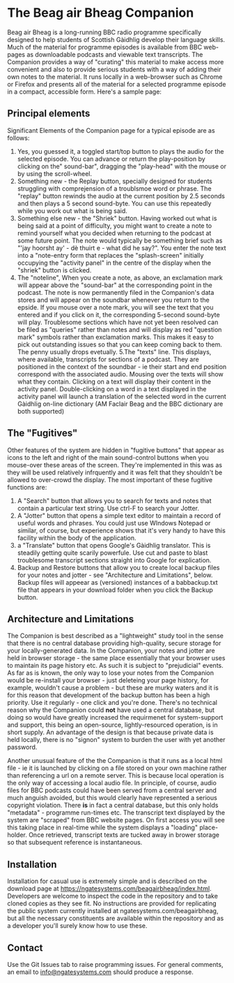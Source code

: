 # The Beag air Bheag Companion

Beag air Bheag is a long-running BBC radio programme specifically designed to help students of Scottish Gàidhlig develop their language skills. Much of the material for programme episodes is available from BBC web-pages as downloadable podcasts and viewable text transcripts. The Companion provides a way of "curating" this material to make access more convenient and also to provide serious students with a way of adding their own notes to the material. It runs locally in a web-browser such as Chrome or Firefox and presents all of the material for a selected programme episode in a compact, accessible form. Here's a sample page:

## Principal elements

Significant Elements of the Companion page for a typical episode are as follows:

1. Yes, you guessed it, a toggled start/top button to plays the audio for the selected episode. You can advance or return the play-position by clicking on the" sound-bar", dragging the "play-head" with the mouse or by using the scroll-wheel.
2. Something new  - the Replay button, specially designed for students struggling with comprejension of a troublsmoe word or phrase. The "replay" button rewinds the audio at the current position by 2.5 seconds and then plays a 5 second sound-byte. You can use this repeatedly while you work out what is being said.
3. Something else new - the "Shriek" button. Having worked out what is being said at a point of difficulty, you might want to create a note to remind yourself what you decided when returning to the podcast at some future point. The note would typically be something brief such as "'jay hoorsht ay' - dè thuirt e - what did he say?". You enter the note text into a "note-entry form  that replaces the "splash-screen" initially occupying the "activity panel" in the centre of the display when the "shriek" button is clicked.
4. The "noteline", When you create a note, as above, an exclamation mark will appear above the "sound-bar" at the corresponding point in the podcast. The note is now permanently filed in the Companion's data stores and will appear on the soundbar whenever you return to the epside. If you mouse over a note mark, you will see the text that you entered and if you click on it, the corresponding 5-second sound-byte will play. Troublesome sections which have not yet been resolved can be filed as "queries" rather than notes and will display as red "question mark" symbols rather than exclamation marks. This makes it easy to pick out outstanding issues so that you can keep coming back to them. The penny usually drops evetually.
5.The "texts" line. This displays, where available, transcripts for sections of a podcast. They are positioned in the context of the soundbar - ie their start and end position correspond with the associated audio. Mousing over the texts will show what they contain. Clicking on a text will display their content in the activity panel. Double-clicking on a word in a text displayed in the activity panel will launch a translation of the selected word in the current Gàidhlig on-line dictionary (AM Faclair Beag and the BBC dictionary are both supported)

## The "Fugitives"

Other features of the system are hidden in "fugitive buttons" that appear as icons to the left and right of the main sound-control buttons when you mouse-over these areas of the screen. They're implemented in this was as they will be used relatively infrquently and it was felt that they shouldn't be allowed to over-crowd the display. The most important of these fugitive functions are:

1. A "Search" button that allows you to search for texts and notes that contain a particular text string. Use ctrl-F to search your Jotter.
2. A "Jotter" button that opens a simple text editor to maintain a record of useful words and phrases. You could just use WIndows Notepad or similar, of course, but experience shows that it's very handy to have this facility within the body of the application.
3. a "Translate" button that opens Google's Gàidhlig translator. This is steadily getting quite scarily powerfule. Use cut and paste to blast troublesome transcript sections straight into Google for explication.
4. Backup and Restore buttons that allow you to create local backup files for your notes and jotter - see "Architecture and Limitations", below. Backup files will appeear as (versioned) instances of a babbackup.txt file that appears in your download folder when you click the Backup button.

## Architecture and Limitations

The Companion is best described as a "lightweight" study tool in the sense that there is no central database providing high-quality, secure storage for your locally-generated data.  In the Companion, your notes and jotter are held in browser storage - the same place essentially that your browser uses to maintain its page history etc. As such it is subject to "prejudicial" events. As far as is known, the only way to lose your notes from the Companion would be re-install your browser - just deleteing your page history, for example, wouldn't cause a problem - but these are murky waters and it is for this reason that development of the backup button has been a high priority. Use it regularly - one click and you're done. There's no technical reason why the Companion could **not** have used a central database, but doing so would have greatly increased the requirmenet for system-support and support, this being an open-source, lightly-resourced operation, is in short supply. An advantage of the design is that because private data is held locally, there is no "signon" system to burden the user with yet another password. 

Another unusual feature of the the Companion is that it runs as a local html file - ie it is launched  by clicking on a file stored on your own machine rather than referencing a url on a remote server. This is because local operation is the only way of accessing a local audio file. In principle, of course, audio files for BBC podcasts could have been served from a central server and much anguish avoided, but this would clearly have represented a serious copyright violation. There **is** in fact a central database, but this only holds "metadata" - programme run-times etc. The transcript text displayed by the system are "scraped" from BBC website pages. On first access you will see this taking place in real-time while the system displays a "loading" place-holder. Once retrieved, transcript texts are tucked away in brower storage so that subsequent reference is instantaneous.

## Installation

Installation for casual use is extremely simple and is described on the download page at https://ngatesystems.com/beagairbheag/index.html. Developers are welcome to inspect the code in the repository and to take cloned copies as they see fit. No instructions are provided for replicating the public system currently installed at ngatesystems.com/beagairbheag, but all the necessary constituents are available within the repository and as a developer you'll surely know how to use these.

## Contact

Use the Git Issues tab to raise programming issues. For general comments, an email to info@ngatesystems.com should produce a response.

